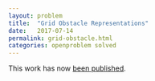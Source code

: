 ```yaml
---
layout: problem
title:  "Grid Obstacle Representations"
date:   2017-07-14
permalink: grid-obstacle.html
categories: openproblem solved
---
```

This work has now [been published](https://arxiv.org/abs/1803.03705).

<!--
This is stuff I've been working on with other CG Lab Members following up on [some work of Saeed Mehrabi and Therese Biedl][biedl-mehrabi].

## A Very General definition

For two graphs $H$ and $G$, a *non-blocking $H$-obstacle representation* of $G$ is a pair $(\varphi:V(G)\to V(H), S\subseteq H)$, with the following properties:

1. $\varphi$ is one-to-one, i.e., $\varphi(u)\neq\varphi(w)$ if and only if $u\neq w$;
2. for every $u\in V(G)$, $\varphi(u)\not\in S$; and
3. for every $u,w\in V(G)$, $d_{H\setminus S}(\varphi(u),\varphi(w)=d_{H}(\varphi(u),\varphi(w)$ if and only if $uw\in E(G)$.

In the "plane case" there is also a mapping $\tau$ from edges of $G$ onto shortest paths in in $H\setminus S$ such that
1. for any $uw\in E(G)$, $\tau(uw)$ is a shortest path in $H\setminus S$ from $u$ to $w$; and
2. for any $e_1\neq e_2$, $\tau(e_1)$ and $\tau(e_2)$ have no vertices in common except, possibly, their endpoints.

In this case, we call $(\varphi,S,\tau)$ a *plane non-blocking $H$-obstacle representation* of $G$.

Note that for a fixed $H$, the property "$G$ has a (plane) non-blocking $H$ representation" is not monotone in $E(G)$.  It is, however, monotone in $V(G)$:

<div class="observation">
  If $G$ has an a (plane) non-blocking $H$-obstacle representation, then so does every induced subgraph of $G$.
</div>

Most previous work has taken $H$ to be the square grid, in which case this representation is called a (plane) non-blocking grid obstacle representation.

## The Square Grid

By using a fine enough grid, it is not hard to see that a planar graph $G$ has a plane non-blocking grid-obstacle representation if and only if there is plane drawing of $G$ in which, for every pair $u,w\in V(G)$, the drawing contains an x-y-monotone path from $u$ to $w$ if and only if $uw\in E(G)$.  Here are some things we have been able to show:

* Every partial 2-tree has a plane non-blocking grid obstacle representation
* Not every planar graph has a plane non-blocking grid obstacle representation
  * A fairly simple argument shows that the complete 3-ary 3-tree of height 4 does not have a non-blocking grid obstacle representation
  * A more detailed argument shows that a particular 4-connected planar graph
      has no non-blocking grid obstacle representation.
* The infinite triangular grid has a non-blocking grid obstacle representation.

## Geometric Interpretation in Terms of Distance Functions

An *obstacle representation* $(\varphi,S)$ of a graph $G$ is a on-to-one mapping $\varphi:V(G)\to\R^2$ and a set $S$ of connected subsets of $\R^2$ with the property that, for every $u,w\in V(G)$, $d_{\R^2}(\varphi(u),\varphi(w)) = d_{\R^2\setminus(\cup S)}(\varphi(u),\varphi(w))$ if and only if $uw\in E(G)$.  Here, $d_{X}(p,q)$ denotes the geodesic distance in $X$ between two points $p,q\in X$, where geodesic distance is measured using Euclidean distance as the underlying metric.

If, instead of using Euclidean distance, we use Manhattan distance, then $G$ has a $L_1$-obstacle representation if and only if $G$ has a non-blocking grid obstacle representation.  We can also using polyhedral metric, in which case we obtain the $k$-grid obstacle representations discussed below.





# Notations

For a point/vertex $u$ and an integer $i\in\\{0,\ldots,3\\}$, let $Q_i(u)$ denote the $i$th open quadrant with corner at $u$.  More precisely,
\begin{align}
   Q_i(u) = \left\\{ u+\begin{cases}
      (x,y): x,y> 0 & \text{when $i=0$} \newline
      (x,y): x,-y> 0 & \text{when $i=1$} \newline
      (x,y): -x,-y> 0 & \text{when $i=2$} \newline
      (x,y): -x,y> 0 & \text{when $i=3$}
  \end{cases} \right\\}
\end{align}

A *chord* in an outerplanar graph is an edge with bounded faces on each side of it.


{::comment}

# Outerplanar Graphs

## 2-Connected Outerplanar Graphs

<div class="thm">
  Every 2-connected outerplanar graph has a straight-line non-blocking grid obstacle representation in which all vertices appear on the outer face.
</div>

<div class="proof" markdown="1">
  Let $G$ be a 2-connected outerplanar graph.   The proof is by induction on the number of chords of $G$.  If $G$ has no chords, then it is a cycle and we can easily find a grid obstacle representation that looks like a lightning-bolt (if the number of vertices is even) or like a lightning bolt with a blunt end (if the number of vertices is odd).

  Assume that $G$ therefore has at least one chord. Then $G$ has a chord $xy$ such that $G\setminus\\{x,y\\}$ has one component that is a path.  Therefore, there is a path $x=v_0,\ldots,v_k=y$ on the outer face of $G$ where $v_i$ has degree 2 for all $i\in\\{1,\ldots,k-1\\}$.  Now, apply the inductive hypothesis to obtain a non-blocking grid-representation of $G\setminus\\{v_1,\ldots,v_{k-1}\\}$.  Suppose, without loss of generality that, in this representation, $y\in Q_0(x)$, so $y$ is above and to the right of $x$, and that the face to the left of $xy$ is an interior face.

  * Case 1: $y$ has a neighbour $z$ in $Q_0(y)$. In this case, we claim that $x$ has no neighbour in $Q_2(x)$, for if it had a neighbour $w$ in $Q_2(x)$, then $wxyz$ would be a monotone path, and would therefore induce a $K_4$ in $G$, contradicting the assumption that $G$ is outerplanar.  Therefore, there is a sufficiently small neighbourhood near $y$ in $Q_1(y)\cap Q_0(x)$ in which we can embed that path $v_1,\ldots,v_{k-1}$ as an x-monotone zig-zag.

  {:.center}
  ![xy-a](images/xy-a.svg)


  * Case 2: $x$ has a neighbour $w$ in $Q_2(x)$.  This case is symmetric to Case 1 above.

  * Case 3: $x$ has no neighbour in $Q_2(x)$ and $y$ has no neighbour in $Q_0(y)$.  In this case, we can embed $v_1,\ldots,v_{k-1}$ as an x-monotone zig-zag path in some sufficiently small neighbourhood near (say) the midpoint of $xy$.

  {:.center}  
  ![xy-a](images/xy-b.svg)

</div>

## General Outerplanar Graphs

For general outerplanar graphs, we rely on the following technical lemma:

<div class="lemma" markdown="1">
  Let $G$ be a chord-free outerplanar graph with two adjacent vertices $x$ and $y$, such that there is a unique cycle containing $xy$.  Then, for any two points $x'$ and $y'$ with $y'\in Q_0(x')$, any point $m$ on the open segment $x'y'$, and any $\epsilon>0$, there is a straight-line non-blocking grid representation of $G$ in which

  1. all vertices of $G$ appear on the outer face;
  2. $x$ and $y$ are drawn at positions $x'$ and $y'$, respectively;
  3. the vertices $V(G)\setminus\\{x,y\\}$ all appear in a ball of radius $\epsilon$ centered at $m$; and
  4. the vertices $V(G)\setminus\\{x,y\\}$ are all to the right of the supporting line of $x'y'$.
</div>

<div class="proof">
  Sketch: Do induction on the number of vertices, either by removing a degree 1 vertex or by removing an entire cycle that is only connected to the rest of the graph by a single vertex. (Maintain the invariant that any vertex only has neighbours in at most 2 consecutive quadrants.)
</div>

<div class="theorem">
  Every outerplanar graph $G$ has a straight-line non-blocking grid obstacle representation in which all vertices appear on the outer face.  
</div>

<div class="proof">
  Without loss of generality, we can assume that $G$ is connected.
  The proof is, again, by induction on the number of chords in $G$. If $G$ has no chords, then we can apply the preceding lemma with dummy values of $x$ and $y$.  

  Otherwise, $G$ has some chord $xy$ such that removing $xy$ from $G$ partitions $G$ into several connected subgraphs $G_1,\ldots,G_{k}$ and at least one of these subgraphs, say $G_1$ is such that $G[V(G_1)\cup\{x,y\}]$ has the structure needed to apply the preceding lemma.  In this case, apply induction on $G'=G[V(G_2)\cup\cdots\cup V(G_k)\cup\\{x,y\\}]$.  Like the proof for 2-connected planar graphs, this produces an embedding of $G'$. In particular, it fixes the locations of $x$ and $y$ and the edge $xy$ has a bounded face on one side of it.  Now, following the same 3-case argument as in the proof for 2-connected planar graphs, and using the preceding lemma, we add $G_1$ to this embedding.
</div>

{:/comment}

# Partial 2-Trees

We make use of the following Lemma of Dujmovic and Wood:

<div class="lemma">
  Every 2-tree $T$ is either a 3-cycle or it contains a non-empty independent set $S$ such that $T\setminus S$ is a 2-tree that has a degree-2 vertex $u$ with neighbours $x$ and $y$ such that every element of $S$ is adjacent to $ux$ or to $uy$.
</div>

<div class="theorem">
   Every partial 2-tree has a straight-line non-blocking grid obstacle representation.
</div>

<div class="proof" markdown="1">
  Let $G$ be a partial 2-tree. We can, without loss of generality, assume that $G$
  is connected.  If $|V(G)|< 4$, then the result is trivial, so we can assume $|V(G)|\ge 4$.  We now proceed by induction on $|V(G)|$.

  Let $T=T(G)$ be a 2-tree with vertex set $V(G)$ and that contains $G$.  Apply the preceding lemma to $T$ to find the vertex set $S$ and the vertices $u$, $x$, and $y$ described in the lemma.  Now apply induction to find a non-blocking grid representation of the graph $G'$ whose vertex set is $V(G')=V(G)\setminus S$ and whose edge set is $E(G')=E(G\setminus S)\cup\\{ux,uy\\}$.

  Now observe that, since $u$ has degree 2 in $G'$ and the edges $ux$ and $uy$ are in $G'$, this embedding does not contain any monotone path of the form $uxw$ or $uyw$ for any $w\in V(G)\setminus\\{u,x,y\\}$.  Therefore, if we place the vertices in $S$ sufficiently close to $u$, we will not create any monotone path of the form $ayw$ or $axw$ for any $a\in S$ and any $w\in V(G)\setminus \\{u,x,y\\}$.  What remains is to show how to place the elements of $S$ in order to avoid unwanted monotone paths of the form $uay$, $uax$, or $aub$ for any $a,b\in S$.

  There are three cases to consider:

  - $x\in Q_i(u)$ and $y\in Q_{i+2}(u)$ for some $i\in\\{0,\ldots,3\\}$. Without loss of generality, assume that $Q_{i+3}(u)$ does not intersect the segment $xy$. Then we can embed the elements of $S$ in $Q_{i+3}$ without creating any new monotone paths.

  {:.center}
  ![2-tree case 1](images/2tree-1.svg)

  - $x,y\in Q_i(u)$ for some $i\in\\{0,\ldots,3\\}$. There are two subcases:
    - At least one of $ux$ or $uy$ is in $E(G)$. Suppose $ux\in E(G)$.  Then we embed $S_x$ in $Q_i(u)$ and embed $S_y$ in $Q_{i+1}(u)$.  The only monotone paths this creates are of the form $uax$ with $a\in S_x$, which is acceptable since $ux\in E(G)$.
    - Neither $ux$ nor $uy$ is in $E(G)$. In this case, we embed all of $S$ in $Q_{i+2}(u)$.  This does not create any new monotone paths.

    {:.center}
    ![2-tree case 2.1](images/2tree-2.svg)
    ![2-tree case 2.1](images/2tree-3.svg)

  - $x\in Q_i(u)$ and $y\in Q_{i+1}(u)$ for some $i\in\\{0,\ldots,3\\}$.  We have two subcases to consider:
    - $\|\{ux,uy\}\cap E(G)\|=1$.  In this case, assume $ux\in E(G)$. Then we embed the vertices of $S_x$ in $Q_i(u)$ and we embed the vertices of $S_y$ in $Q_{i+3}(u)$.  The only monotone paths this creates are of the form $uax$ with $a\in S_x$, which is acceptable since $ux\in E(G)$.
    - $\|\\{ux,uy\\}\cap E(G)\|=2$.  In this case we embed the vertices of $S_x$ in $Q_i(u)$ and we embed the vertices of $S_y$ in $Q_{i+1}(u)$.  The only monotone paths this creates are of the form $uax$ with $a\in S_x$ and $uby$ with $b\in S_y$, which is acceptable since $ux,uy\in E(G)$.
    - $\|\\{ux,uy\\}\cap E(G)\|=0$.  In this case, we embed all of $S$ into $Q_{i+2}\cup Q_{i+3}$.  This does not create any new monotone paths.

    {:.center}
    ![2-tree case 2.1](images/2tree-4.svg)
    ![2-tree case 2.1](images/2tree-5.svg)
    ![2-tree case 2.1](images/2tree-6.svg)

This completes the proof.
</div>


# Triangulations

Initially, we thought that there might be no non-blocking grid obstacle representation of the triangular grid, but then we found one:

<div class="theorem">
   The infinite triangular grid has a non-blocking grid obstacle representation.
</div>

![triangular grid](images/triangular-grid.svg)

## 3-Connected Triangulations

There's an easy argument that shows that not all triangulations have non-blocking grid obstacle representations.  It starts with the following geometric lemma:

<div class="lemma">
  Any triangle $xyz$ can be labelled so that $y,z\in Q_i(x)$ for some $i\in\{0,\ldots,3\}$.
</div>

<div class="proof">
  A short case analysis.
</div>

A *subdivision* of a triangle $xyz$ is obtained by adding a vertex $w$ in the interior of $xyz$ and adding the edges $wx$, $wy$, $wz$.  A $d$-level subdivision of $xyz$ is obtained by repeating this process recursively to a depth of $d$.

<div class="lemma">
   Let $G$ be a non-blocking grid obstacle representation of some graph, and let $xyz$ be a three-cycle in $G$ whose three edges all have positive slope.  Then $xyz$ does not contains a 2-level subdivision in its interior.
</div>

<div class="proof">
   A short case analysis on the position of the first-level subdivision vertex.
</div>

<div class="lemma">
   Let $G$ be a non-blocking grid obstacle representation of some graph, and let $xyz$ be a three-cycle in $G$ with $yz\in Q_i(x)$ for some $i$.  Then $xyz$ does not contains a 3-level subdivision in its interior.
</div>

<div class="proof">
   A short case analysis shows that the first-level subdivision vertex must create a triangle whose edges all have the same slope, then we apply the previous lemma.
</div>

<div class="theorem">
   The graph $G$ that is a 4-level subdivision of a triangle does not have a non-blocking grid obstacle representation.
</div>

<div class="proof">
   This follows from the previous three proofs, by taking the outer face as $xyz$ and observing that this face contains a 3-level subdivision.
</div>

## 4-Connected Triangulations

Let $G$ be a grid obstacle representation of a 4-connected triangulation.  Thus $G$ is a planar drawing whose vertices are identified with points in $\R^2$ and whose edges are x-y-monotone curves.  For a vertex $u$ of $G$, let $Q_i(u)$ denote the $i$th quadrant centered at $u$, where quadrants are labelled $0,\ldots,3$ in clockwise order.  Here and throughout the subscript $i$ in $Q_i(u)$ is implicitly taken modulo 4.

<div class="lemma">
  For every internal vertex $u$ of $G$, there is an $i\in\{0,\ldots,3\}$ such that $u$ has exactly one neighbour in $Q_{i-1}(u)$, exactly one neighbour in $Q_{i+1}(u)$, and all remaining neighbours in $Q_i(u)$.
</div>

<div class="proof">
  If this were not the case then, since $G$ is 4-connected, $u$ would have two non-adjacent neighbours $x$ and $y$ with $x\in Q_j(u)$ and $y\in Q_{j+2}(u)$.  But this is a contradiction, since then the path $xuy$ is x-y-monotone but $x$ and $y$ are not adjacent.
</div>

The preceding lemma classifies the internal vertices of $u$ into four types $0$, $1$, $2$, and $3$.  We therefore define $c(u)$ as the *type* of the vertex $u$.  For an internal vertex $u$ with $c(u)=i$, it is helpful to think of $u$ has having most of its neighbours in $Q_i(u)$ and as having none of its neighbours in $Q_{i+2}(u)$.


<div class="lemma">
  For an internal vertex $u$ of $G$ with $c(u)=i$, the neighbour $x$ of $u$ in $Q_{i-1}(u)$ is either an outer vertex or $c(x) = i+1$.  Similarly, the neighbour $y$ of $u$ in $Q_{i+i}(u)$ has $c(y)=i-1$.
</div>

<div class="proof">
  The vertex $x$ has two neighbours, namely $y$ and $u$ in $Q_{i+1}(z)$ so $c(z)=i+1$. The same argument applies to $y$.
</div>

<div class="lemma">
  The partial function $c\colon V\to\{0,1,2,3\}$ is a proper colouring of the internal vertices of $G$.
</div>

<div class="proof">
  Let $u$ be an internal vertex of $G$ with $c(u)=i$.  Then $u$'s neighbours $x$ and $y$ in $Q_{i-1}(u)$ and $Q_{i+1}(u)$ are each either outer vertices or have $c(x)=i+1$ and $c(y)=i-1$. Similarly, $u$'s neighbour $y$ in $Q_{i+1}(u)$ is either an outer vertex or $c(y)=i-1$.  Any vertex $z\in Q_i(u)$ has at least one neighbour (namely $u$) in $Q_{i+2}(z)$ so $z$ is either an outer vertex or $c(z)\neq i$.
</div>

Now consider the graph $H$ shown here, and let the letters attached to vertices denote the colour of these vertices:

{:.center}
![2-tree proof](images/h.svg)

<div class="lemma">
   If $G$ is a non-blocking grid obstacle representation and $G$ contains $H$ and all its vertices are interior, then $c(e)=i$, $c(f)=i+1$, $c(g)=i+2$ and $c(h)=i+3$.
</div>

<div class="proof">
   The proof is a lengthy, but not difficult case analysis starting with the assumptions that $a=0$ and $c=2$ or that $a=0$ and $c=1$ and using the last two lemmas above.
</div>

<div class="theorem">
   There exists a 4-connected triangulation $G$ with maximum degree 7 that does not have a non-blocking grid obstacle representation.
</div>

<div class="proof" markdown="1">
  {:.center}
  ![g](images/g.svg)
</div>

<div class="problem">
   Is there a 4-connected triangulation of maximum degree 6 that does not have a non-blocking grid obstacle representation?
</div>


# Planar Graphs of Bounded Degree

Let $G$ be a planar graph of maximum degree $\Delta$ and let $c=c(\Delta)>0$ be an integer that depends only on $\Delta$. Pach *et al* describe a drawing of $G$ with the following properties:

- each vertex $u$ is assigned a non-negative integer *granularity*, $\ell(u)$;
- for any edge $uw\in E(G)$, $\|\ell(u)-\ell(w)\|\le c$;
- there is a planar straight-line drawing of $G$ in which each vertex $u$
      is assigned $x$ and $y$ coordinates that are divisible by $2^{\ell(u)-c}$ and
      each edge has length at most $2^{\ell(u)+c}$.

Notice that each edge of this drawing has a slope parallel to a line segment whose endpoints come from the $2^{2c}\times 2^{2c}$ grid and therefore, for fixed $\Delta$, this drawing uses only a fixed number of slopes.  This almost works for us, since we can use these slopes to define a polyhedral distance function and the only issue we need to worry about is the drawing containing a path $uxw$ with $ux$ parallel to $xw$.  We can avoid this by multiplying all coordinates by 8 and finding a 4-colouring $c:V(G)\to\\{0,1,3,7\\}$ and adding $c(u)$ to the y-coordinate of each vertex $u\in V(G)$.  Now it's straightforward to verify that the slope of $ux$ is never equal to the slope of $xw$ because $c(u)-c(x)\neq c(x)-c(w)$.










{::comment}
Stop reading here.

# Triangulations Suffice.

Here is an observation of Paz:

<div class="lemma">
  If every triangulation has a non-blocking grid obstacle representation then every planar graph has a non-blocking grid obstacle representation.
</div>

<div class="proof" markdown="1">
  Given a planar graph $G$, place Steiner vertices into each of its non-triangular faces and triangulate so that every newly introduced edge is incident to at least one Steiner vertex.  If we can find a non-blocking grid obstacle representation of this triangulation, then removing the Steiner vertices gives a non-blocking grid obstacle representation of $G$.
</div>

# 2-Trees


Can we extend this to partial 2-trees?  Paz and Saeed claim to have a proof of the following:

<div class="theorem">
   Every outerplanar graph has a non-blocking grid obstacle representation.
</div>


Let $G$ be an embedded triangulation without separating triangles.
Let $\overrightarrow{E}(G)$ denote the directed edges of $G$ so that, if $uw\in E(G)$ then $uw$ and $wu$ are both in $\overrightarrow{E}(G)$.  A *good colouring* of $\overrightarrow{E}(G)$ is a map $c:\overrightarrow{E}(G)\to\\{0,1,2,3\\}$ such that

1. $c(uw) = (c(wu)+2)\bmod 4$ for all $uw\in E(G)$;
2. if $c(uv) = c(vw)$, then $uw\in E(G)$ and c(uw)=c(uv);
3. for every vertex $u$ whose neighbours in clockwise order are $v_1,\ldots,v_k$, the sequence of colours $c(v_1),\ldots,c(v_k)$ is non-decreasing (with the appropriate choice of starting vertex $v_1$); and
4. For every vertex $u$ not on the outer face of $G$, $u$ has two neighbours $x$ and $y$ such that $c(ux)\equiv c(uy)+2\pmod 4$ (equivalently $c(ux)=c(yu)$).

<div class="lemma">
  Let $u$ be some vertex not on the outer face and not part of a separating triangle and let $v_1,\ldots,v_k$ be the neighbours of $u$, in clockwise order.  Then (after a rotation of indices) $c(uv_1)\equiv i\pmod 4$, $c(uv_2)\equiv i+2\pmod 4$, and for each $j\in\{3,\ldots,k\}$, $c(uv_j)\equiv i+2\pmod 4$, for some $i\in\{0,1,2,3\}$.
</div>

<div class="proof">
  Omitted.
</div>

The preceding lemma naturally partitions the set of internal vertices into four types, one for each value of $i$.  For a vertex $v$, let $t(v)$ denote the type of $v$.  If $t_c(v)=i$, we call $v$ a type-$i$ vertex.  It's helpful to think of a type-$i$ vertex as having most of its neighbours in quadrant $i$ and none of its neighbours in quadrant $(i+2)\bmod 4$.

<div class="lemma">
  The partial function $t_c:V\to\{0,\ldots,3\}$ is a proper four coloring of the internal vertices of $G$.
</div>

<div class="proof">
  Omitted.
</div>

With a little bit of padding we can prove the following, which shows that proving that every triangulation has a non-blocking grid obstacle representation is at least as hard as proving the four-colour theorem:

<div class="lemma">
   If $G$ is a triangulation that is not four-colourable, then there exists a planar triangulation $G'$ that does not have a non-blocking grid obstacle representation.
</div>

We can maybe more constructive, though.  Let $c$ be a good colouring of $G$ and define the relations $<\_x$ and $<\_y$ where $u <\_x w$ if $c(uw)\in\\{0,1\\}$ and that $u<\_y w$ if $c(uw)\in \\{0,3\\}$.

<div class="lemma">
   The relations $\lt_x$ and $\lt_y$ are partial orders.
</div>

<div class="proof">
   Assume that $\lt_x$ contains a cycle and consider the shortest such cycle
   $u_1\lt_x u_2\lt_x\cdots\lt_x u_r\lt_x u_1$.  Then by minimality, the sequence $\langle c(u_iu_{i+1}):i=1,\ldots,r,1\rangle$ alternating.

   Now consider the types of $u_1,\ldots,u_r$ and show that closing the cycle
   messes up the ordering somehow.
</div>

<div class="lemma">
   A triangulation $G$ without separating triangles has a grid obstacle representation if and only $\overrightarrow{E}(G)$ has a good colouring.
</div>

Finally, we note that we can recover the edge-colouring $c$ from the vertex coloring $t$.

<div class="lemma">
   If $c$ is a good colouring, then it is the unique good colouring that
   produces the type function $t_c$.
</div>

So this means that what we're really trying to prove is a strengthening of the Four-Colour Theorem that not only gives a proper four-colouring of $V(G)$, but gives one that is defined by some good colouring of $\overrightarrow{E}(G)$
{:/comment}


# Extensions and Generalizations

Here we present a couple of directions for future research.

## Triangular Grid

If we go back to the general definition of non-blocking $H$ representation and take $H$ to be the infinite triangular grid, then we come up with an interesting variant.

For any $d\in\N$, and any $u\in\R^2$, define the $i$th $d$-sector of $u$ as
\\[
Q^{d}_i(u) = \\{ u+r: r\in\R^2,\,\lfloor d\angle(u+(1,0),u,r)/(2\pi)\rfloor=i \\}
\\]
Where $\angle (a,b,c)\in[0,2\pi)$ denotes the counterclockwise angle between the segments $ab$ and $cb$.

A curve $f:[0,1]\to\R^2$ is $d$-monotone in direction $i$ if $f(b)\in Q^d_i(f(a))$ for all $0 \le a < b \le 1$.  We say that $f$ is $d$-monotone if there exists some $i\in\\{0,\ldots,d-1\\}$ such that $f$ is $d$-monotone in direction $i$.

A plane graph $G$ has a plane non-blocking 6-grid obstacle representation if and only if it has a a drawing such that, for every $u,v\in V(G)$, $G$ contains a $d$-monotone path from from $u$ to $v$ if and only if $uv\in E(G)$. Note that in the case $d=4$, a curve is 4-monotone if and only if it is x-y-monotone, so non-blocking 4-grid obstacle representations are the non-blocking grid obstacle representations described above.

<div class="theorem">
  Every planar 3-tree has a straight-line non-blocking 6-grid obstacle representation.
</div>

<div class="proof" markdown="1">
The proof is by induction on the size of the 3-tree $G$.  That result of Dujmovic and Wood, when specialized to planar 3-trees says that every planar 3-tree is either $K_4$ or has a vertex $u$ and an independent set $S$ ($\|S\|\le 3$) such that $G\setminus S$ is a 3-tree, $u$ has degree 3 in $G\setminus S$, with neighbours $x$, $y$, and $z$, and every vertex $r$ in $S$ forms a clique with exactly one of $uxy$, $uyz$, or $uzx$.  Applying this repeatedly reduces $G$ to a $K_4$ whose vertices we call $v_1,\ldots,v_4$.

We use a slightly stronger inductive hypothesis:  Every $n$ vertex planar 3-tree has a straight-line non-blocking 6-grid obstacle representation in which the neighbours of each vertex $u$ occupy at least 3 of the sectors $Q_0(u),\ldots,Q_5(u)$ and the only vertices incident to the outer face are $v_1$, $v_2$, and $v_3$.

For the base case, we have to embed the clique defined by $v_1,\ldots,v_4$, which is easy.

In the case $\|V(G)\|>4$, we applying the preceding result and recurse on $G\setminus S$.  This gives us back a drawing of $G\setminus S$ that satisfies the inductive hypothesis.  In particular, the vertex $u$ is not incident to the outer face, and is therefore contained in the triangle $xyz$ and $x$, $y$, and $z$ are in three different cones $Q_0(u),\ldots,Q_5(u)$.

Therefore, up to symmetry, there are only two cases to consider. In both cases, we place the elements of $S$ very close to $u$, so we do not create any new monotone paths involving vertices other than those in $\\{u,x,y,z\\}\cup S$.  Furthermore, since $\\{u,x,y,z\\}$ form a complete graph, we only need to worry about possibly creating a new monotone path involving at least one vertex of $S$.

1. No two neighbours of $u$ are in consecutive 6-sectors, e.g., $x\in Q^6_1(u)$, $y\in Q^6_3(u)$ and $z\in Q^6_5(u)$.  In this case, we add the elements of $S$ as in the following figure:

{:.center}
![3-tree proof case 1](images/3tree-1.svg)

2. Two neighbours of $u$ are in consecutive 6-sectors, e.g., $x\in Q^6_1(u)$, $y\in Q^6_2(u)$, and $z\in Q^6_5(u)$.  In this case we add the elements of $S$ as in the following figure:

{:.center}
![3-tree proof case 2](images/3tree-2.svg)

In both cases, we can verify that the (at most 3) new neighbours of $u$ also satisfy the stronger inductive hypothesis.
</div>



Here's a stronger version of the preceding theorem:

<div class="theorem">
  Every partial planar 3-tree has a plane straight-line non-blocking 6-grid obstacle representation.
</div>

<div class="proof" markdown="1">
  **TODO:** This proof is broken.  I'm not sure how to satisfy the stronger inductive hypothesis.
  Worse. In some cases, the triangle $xyz$ does not contain $u$.

  The proof follows the same lines the preceding proof.  Of course, the stronger inductive hypothesis has to be modified slightly.  If $G$ is a partial planar 3-tree, then there is a 3-tree $T$ with vertex set $V(G)$ and whose edge set contains $E(G)$.  The inductive hypothesis says that we obtain a plane straight-line non-blocking 6-grid obstacle representation of $G$ that has the property that, for every vertex $u$, the neighbours of $u$ in $T$ occupy at least 3 of the sectors $Q_0(u),\ldots,Q_5(u)$.

  For the inductive step, we apply induction on the graph $G'$ whose vertices are $V(G)\setminus S$ and whose edge set is $E(G\setminus S)\cup\\{ux,uy,uz\\}$.  Then we have lots of cases to consider depending on the positions of $x$, $y$, and $z$ with respect to $u$ as well as whether the edges $ux$, $uy$, and $uz$ are present in $G$. Here what the cases look like:

  {:.center}
  ![partial-3-tree proof case](images/partial-3tree-1.svg)
  ![partial-3-tree proof case](images/partial-3tree-2.svg)
  ![partial-3-tree proof case](images/partial-3tree-3.svg)
  ![partial-3-tree proof case](images/partial-3tree-4.svg)
  ![partial-3-tree proof case](images/partial-3tree-5.svg)
  ![partial-3-tree proof case](images/partial-3tree-6.svg)
  ![partial-3-tree proof case](images/partial-3tree-7.svg)
  ![partial-3-tree proof case](images/partial-3tree-8.svg)
  ![partial-3-tree proof case](images/partial-3tree-9.svg)
  ![partial-3-tree proof case](images/partial-3tree-10.svg)
  ![partial-3-tree proof case](images/partial-3tree-11.svg)
  ![partial-3-tree proof case](images/partial-3tree-12.svg)

  ![partial-3-tree proof case](images/partial-3tree-13.svg)
  ![partial-3-tree proof case](images/partial-3tree-14.svg)

</div>

The fact that every 3-tree (and even partial 3-tree) has a non-blocking 6-grid obstacle representation but not a non-blocking 4-grid obstacle representation raises the following open problem:

<div class="problem">
  Does every planar graph graph have a non-blocking 6-grid obstacle representation?
</div>

For any planar graph $G$, we can always add Steiner vertices and edges to obtain a triangulation that contains $G$ as an induced subgraph. Therefore, it suffices to study the preceding problem for triangulations.

## Non-Planar Graphs

This problem can have two possible extension to non-planar graphs:

**Version 1:** A *x-y-transitive embedding* of a graph $G$ is a drawing of $G$ in which, for every pair $u,w\in V(G)$, the embedding contains an x-y-monotone path from $u$ to $w$ if and only if $uw\in E(G)$.  

**Version 2:** A *x-y-transitive drawing* of a graph $G$ is a drawing of $G$ in which, for every pair $u,w\in V(G)$, the drawing, treated as the union of all its edges and vertices contains an x-y-monotone path from $u$ to $w$ if and only if $uw\in E(G)$.  

The key difference between these two versions is what happens when two edges $uw$ and $xy$ cross. In the first version, this has no effect on the definition.  In the second version, if $uw$ and $xy$ both have positive slope, then the edges $ux$ and $wy$ must be present and have positive slope.  The second version is closer in spirit to the original non-blocking grid-obstacle question.

Here's an easy result:

<div class="theorem">
   There exist graphs that do not have an x-y-transitive embedding or drawing.
</div>

<div class="proof">
  Consider some x-y-transitive embedding of any $n$-vertex graph $G$.  Then, by Dilwerth's Theorem, there is a set $S$ of $\sqrt{n}$ vertices that form an xy-monotone sequence.  The set $S$ must induce a collection of disjoint cliques in $G$.  One or these cliques must have at least $n^{1/4}$ vertices or there must be at least $n^{1/4}$ cliques. In the latter case, selecting one vertex from each clique produces an independent set of size at least $n^{1/4}$.

  The result now follows from the existence of graphs (established by Erdos and Renyi) having no indpendent set or clique of size $\log n$.
</div>


Here's another easy result:

<div class="theorem">
   Every 4-colourable graph, and hence every planar graph has an x-y-transitive embedding.
</div>

<div class="proof">
  Embed the graph on the four sides of the unit square, so that each side gets a colour class.  Then any path of length 2 has a middle vertex that is extreme in either the x or y direction, so it is not monotone.
</div>

It seems much more difficult to find an x-y-transitive drawing.


[biedl-mehrabi]: https://arxiv.org/abs/1708.01903
-->
